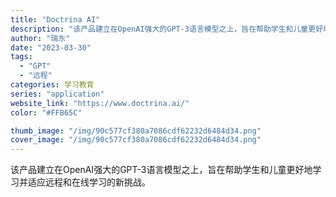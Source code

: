 ```yaml
---
title: "Doctrina AI"
description: "该产品建立在OpenAI强大的GPT-3语言模型之上，旨在帮助学生和儿童更好地学习并适应远程和在线学习的新挑战。"
author: "瑞东"
date: "2023-03-30"
tags:
  - "GPT"
  - "远程"
categories: 学习教育
series: "application"
website_link: "https://www.doctrina.ai/"
color: "#FFB65C"

thumb_image: "/img/90c577cf380a7086cdf62232d6484d34.png"
cover_image: "/img/90c577cf380a7086cdf62232d6484d34.png"
---
```


该产品建立在OpenAI强大的GPT-3语言模型之上，旨在帮助学生和儿童更好地学习并适应远程和在线学习的新挑战。